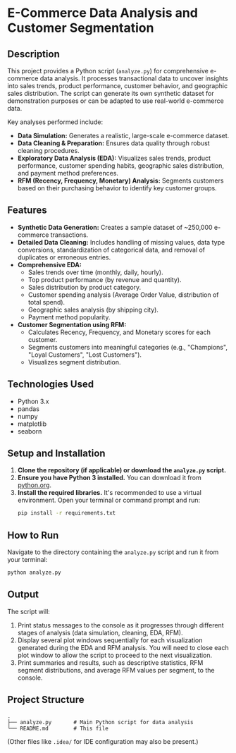 # E-Commerce Data Analysis and Customer Segmentation

## Description

This project provides a Python script (`analyze.py`) for comprehensive e-commerce data analysis. It processes transactional data to uncover insights into sales trends, product performance, customer behavior, and geographic sales distribution. The script can generate its own synthetic dataset for demonstration purposes or can be adapted to use real-world e-commerce data.

Key analyses performed include:
*   **Data Simulation:** Generates a realistic, large-scale e-commerce dataset.
*   **Data Cleaning & Preparation:** Ensures data quality through robust cleaning procedures.
*   **Exploratory Data Analysis (EDA):** Visualizes sales trends, product performance, customer spending habits, geographic sales distribution, and payment method preferences.
*   **RFM (Recency, Frequency, Monetary) Analysis:** Segments customers based on their purchasing behavior to identify key customer groups.

## Features

*   **Synthetic Data Generation:** Creates a sample dataset of ~250,000 e-commerce transactions.
*   **Detailed Data Cleaning:** Includes handling of missing values, data type conversions, standardization of categorical data, and removal of duplicates or erroneous entries.
*   **Comprehensive EDA:**
    *   Sales trends over time (monthly, daily, hourly).
    *   Top product performance (by revenue and quantity).
    *   Sales distribution by product category.
    *   Customer spending analysis (Average Order Value, distribution of total spend).
    *   Geographic sales analysis (by shipping city).
    *   Payment method popularity.
*   **Customer Segmentation using RFM:**
    *   Calculates Recency, Frequency, and Monetary scores for each customer.
    *   Segments customers into meaningful categories (e.g., "Champions", "Loyal Customers", "Lost Customers").
    *   Visualizes segment distribution.

## Technologies Used

*   Python 3.x
*   pandas
*   numpy
*   matplotlib
*   seaborn

## Setup and Installation

1.  **Clone the repository (if applicable) or download the `analyze.py` script.**
2.  **Ensure you have Python 3 installed.** You can download it from [python.org](https://www.python.org/).
3.  **Install the required libraries.** It's recommended to use a virtual environment.
    Open your terminal or command prompt and run:
    ```bash
    pip install -r requirements.txt
    ```

## How to Run

Navigate to the directory containing the `analyze.py` script and run it from your terminal:

```bash
python analyze.py
```

## Output

The script will:
1.  Print status messages to the console as it progresses through different stages of analysis (data simulation, cleaning, EDA, RFM).
2.  Display several plot windows sequentially for each visualization generated during the EDA and RFM analysis. You will need to close each plot window to allow the script to proceed to the next visualization.
3.  Print summaries and results, such as descriptive statistics, RFM segment distributions, and average RFM values per segment, to the console.

## Project Structure

```
.
├── analyze.py       # Main Python script for data analysis
└── README.md        # This file
```
(Other files like `.idea/` for IDE configuration may also be present.)
